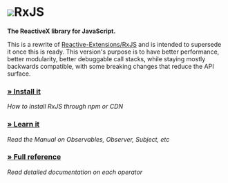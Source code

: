 <h1 class="rx-title"><img src="./manual/asset/Rx_Logo_S.png">RxJS</h1>

**The ReactiveX library for JavaScript.**

This is a rewrite of [Reactive-Extensions/RxJS](https://github.com/Reactive-Extensions/RxJS) and is intended to supersede it once this is ready. This version's purpose is to have better performance, better modularity, better debuggable call stacks, while staying mostly backwards compatible, with some breaking changes that reduce the API surface.

### [» Install it](./manual/installation.html)
*How to install RxJS through npm or CDN*
### [» Learn it](./manual/overview.html)
*Read the Manual on Observables, Observer, Subject, etc*
### [» Full reference](./identifiers.html)
*Read detailed documentation on each operator*
